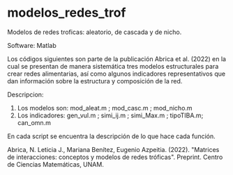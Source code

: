 # modelos_redes_trof
Modelos de redes troficas: aleatorio, de cascada y de nicho.

Software: Matlab

Los códigos siguientes son parte de la publicación Abrica et al. (2022) en la cual se presentan de manera sistemática tres modelos estructurales para crear redes alimentarias, así como algunos indicadores representativos que dan información sobre la estructura y composición de la red.

Descripcion:
1. Los modelos son: mod_aleat.m ; mod_casc.m ; mod_nicho.m
2. Los indicadores: gen_vul.m ; simi_ij.m ; simi_Max.m ; tipoTIBA.m; can_omn.m

En cada script se encuentra la descripción de lo que hace cada función.




Abrica, N. Leticia J., Mariana Benítez, Eugenio Azpeitia. (2022). "Matrices de interacciones: conceptos y modelos de redes tróficas". Preprint. Centro de Ciencias Matemáticas, UNAM.
